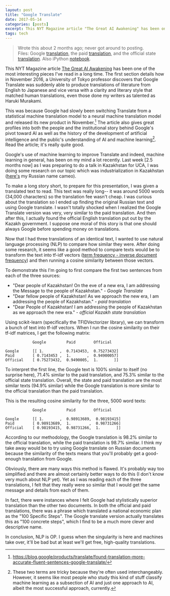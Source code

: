 ```yaml
---
layout: post
title: "Google Translate"
date: 2017-05-14
categories: [posts]
excerpt: This NYT Magazine article "The Great AI Awakening" has been one of the most interesting pieces I've read in a long time...
tags: tech
---
```

> Wrote this about 2 months ago; never got around to posting.   
>Files: Google [translation](../assets/google_translate.txt), the paid [translation](../assets/paid_translation.txt), and the official state [translation](http://www.akorda.kz/en/addresses/addresses_of_president/the-president-of-kazakhstan-nursultan-nazarbayevs-address-to-the-nation-of-kazakhstan-january-31-2017). Also iPython [notebook](https://nbviewer.jupyter.org/github/TheGoldenRatio/notebooks/blob/master/Translation%20Similarities.ipynb).

This NYT Magazine article [The Great AI Awakening](https://www.nytimes.com/2016/12/14/magazine/the-great-ai-awakening.html) has been one of the most interesting pieces I've read in a long time. The first section details how in November 2016, a University of Tokyo professor discovers that Google Translate was suddenly able to produce translations of literature from English to Japanese and vice versa with a clarity and literary style that matched human translations, even those done my writers as talented as Haruki Murakami.

This was because Google had slowly been switching Translate from a statistical machine translation model to a neural machine translation model and released its new product in November.[^1] The article also gives great profiles into both the people and the institutional story behind Google's pivot toward AI as well as the history of the development of artificial intelligence and the public's understanding of AI and machine learning[^2]. Read the article; it's really quite good.

Google's use of machine learning to improve Translate and indeed, machine learning in general, has been on my mind a lot recently.  Last week [2.5 months now] as I was preparing to do a talk in Kazakhstan for UCA, I was doing some research on our topic which was industrialization in Kazakhstan ([here's](http://taldykorgan.palata.kz/ru/news/25834) my Russian name cameo).

To make a long story short, to prepare for this presentation, I was given a translated text to read. This text was really long-- it was around 5000 words (34,000 characters) so the translation fee wasn't cheap. I was curious about the translation so I ended up finding the original Russian text and using Google translate. I wasn't totally shocked when I realized the Google Translate version was very, very similar to the paid translation. And then after this, I actually found the official English translation put out by the Kazakh government. I suppose one moral of this story is that one should always Google before spending money on translations.

Now that I had three translations of an identical text, I wanted to use natural language processing (NLP) to compare how similar they were. After doing some research, it seems like a good method to compare texts would be to transform the text into tf-idf vectors ([term frequency - inverse document frequency](https://en.wikipedia.org/wiki/Tf%E2%80%93idf)) and then running a cosine similarity between those vectors.

To demonstrate this I'm going to first compare the first two sentences from each of the three sources:

- "Dear people of Kazakhstan! On the eve of a new era, I am addressing the Message to the people of Kazakhstan." - *Google Translate*
- "Dear fellow people of Kazakhstan! As we approach the new era, I am addressing the people of Kazakhstan." - *paid translation*
- "Dear People of Kazakhstan! I am addressing the people of Kazakhstan as we approach the new era." - *official Kazakh state translation*

Using scikit-learn (specifically the TFIDVectorizer library), we can transform a bunch of text into tf-idf vectors.
When I run the cosine similarity on their tf-idf matrices, I get the following matrix:

                Google         Paid        Official

    Google      [[ 1.       ,  0.7143453,  0.75273432]
    Paid        [ 0.7143453 ,  1.       ,  0.94900057]
    Official    [ 0.75273432,  0.9490005,  1.       ]]

To interpret the first line, the Google text is 100% similar to itself (no surprise here), 71.4% similar to the paid translation, and 75.3% similar to the official state translation. Overall, the state and paid translation are the most similar texts (94.9% similar) while the Google translation is more similar to the official translation than the paid translation.

This is the resulting cosine similarity for the three, 5000 word texts:

                Google         Paid        Official

    Google      [[ 1.       ,  0.98913689,  0.98193415]
    Paid        [ 0.98913689,  1.        ,  0.98731266]
    Official    [ 0.98193415,  0.98731266,  1.       ]]

According to our methodology, the Google translation is 98.2% similar to the official translation, while the paid translation is 98.7% similar. I think my take away would be to try using Google translate on Russian documents because the similarity of the texts means that you'll probably get a good-enough translation from Google.

Obviously, there are many ways this method is flawed. It's probably way too simplified and there are almost certainly better ways to do this (I don't know very much about NLP yet). Yet as I was reading each of the three translations, I felt that they really were so similar that I would get the same message and details from each of them.

In fact, there were instances where I felt Google had stylistically superior translation than the other two documents. In both the official and paid translations, there was a phrase which translated a national economic plan as the "100 Specific Steps". The Google translate version actually translates this as "100 concrete steps", which I find to be a much more clever and descriptive name.

In conclusion, NLP is OP. I guess when the singularity is here and machines take over, it'll be bad but at least we'll get free, high-quality translations.

[^1]:https://blog.google/products/translate/found-translation-more-accurate-fluent-sentences-google-translate/
[^2]: These two terms are tricky because they're often used interchangeably. However, it seems like most people who study this kind of stuff classify machine learning as a subsection of AI and just one approach to AI, albeit the most successful approach, currently.
